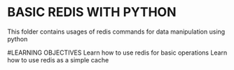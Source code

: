 # BASIC REDIS WITH PYTHON

This folder contains usages of redis commands
for data manipulation using python

#LEARNING OBJECTIVES
Learn how to use redis for basic operations
Learn how to use redis as a simple cache
